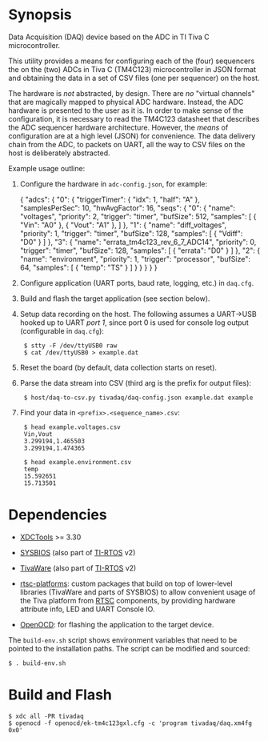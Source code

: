 Synopsis
========

Data Acquisition (DAQ) device based on the ADC in TI Tiva C microcontroller.

This utility provides a means for configuring each of the (four) sequencers the
on the (two) ADCs in Tiva C (TM4C123) microcontroller in JSON format and
obtaining the data in a set of CSV files (one per sequencer) on the host.

The hardware is *not* abstracted, by design. There are *no* "virtual channels"
that are magically mapped to physical ADC hardware. Instead, the ADC hardware
is presented to the user as it is. In order to make sense of the configuration,
it is necessary to read the TM4C123 datasheet that describes the ADC sequencer
hardware architecture. However, the *means* of configuration are at a high
level (JSON) for convenience. The data delivery chain from the ADC, to packets
on UART, all the way to CSV files on the host is deliberately abstracted.

Example usage outline:

  1. Configure the hardware in `adc-config.json`, for example:

        {
            "adcs": {
                "0": {
                    "triggerTimer": { "idx": 1, "half": "A" },
                    "samplesPerSec": 10,
                    "hwAvgFactor": 16,
                    "seqs": {
                        "0": {
                            "name": "voltages",
                            "priority": 2,
                            "trigger": "timer",
                            "bufSize": 512,
                            "samples": [
                                { "Vin":  "A0" },
                                { "Vout": "A1" },
                            ]
                        },
                        "1": {
                            "name": "diff_voltages",
                            "priority": 1,
                            "trigger": "timer",
                            "bufSize": 128,
                            "samples": [
                                { "Vdiff":  "D0" }
                            ]
                        },
                        "3": {
                            "name": "errata_tm4c123_rev_6_7_ADC14",
                            "priority": 0,
                            "trigger": "timer",
                            "bufSize": 128,
                            "samples": [
                                { "errata":  "D0" }
                            ]
                        },
                        "2": {
                            "name": "environment",
                            "priority": 1,
                            "trigger": "processor",
                            "bufSize": 64,
                            "samples": [
                                { "temp": "TS" }
                            ]
                        }
                    }
                }
            }
        }

  2. Configure application (UART ports, baud rate, logging, etc.) in `daq.cfg`.

  2. Build and flash the target application (see section below).

  3. Setup data recording on the host. The following assumes a UART->USB
     hooked up to UART *port 1*, since port 0 is used for console log output
     (configurable in `daq.cfg`):

          $ stty -F /dev/ttyUSB0 raw
          $ cat /dev/ttyUSB0 > example.dat

  4. Reset the board (by default, data collection starts on reset).

  5. Parse the data stream into CSV (third arg is the prefix for output files):

          $ host/daq-to-csv.py tivadaq/daq-config.json example.dat example

  6. Find your data in `<prefix>.<sequence_name>.csv`:

          $ head example.voltages.csv
          Vin,Vout
          3.299194,1.465503
          3.299194,1.474365

          $ head example.environment.csv
          temp
          15.592651
          15.713501

Dependencies
============

  * [XDCTools](http://downloads.ti.com/dsps/dsps_public_sw/sdo_sb/targetcontent/rtsc/) >= 3.30

  * [SYSBIOS](http://www.ti.com/tool/sysbios) (also part of
    [TI-RTOS](http://www.ti.com/tool/ti-rtos) v2)

  * [TivaWare](http://www.ti.com/tool/sw-tm4c) (also part of
    [TI-RTOS](http://www.ti.com/tool/ti-rtos) v2)

  * [rtsc-platforms](https://github.com/alexeicolin/rtsc-platforms): custom
    packages that build on top of lower-level libraries (TivaWare and parts of
    SYSBIOS) to allow convenient usage of the Tiva platform from
    [RTSC](http://rtsc.eclipse.org/docs-tip/Main_Page) components, by providing
    hardware attribute info, LED and UART Console IO.

  * [OpenOCD](http://openocd.sourceforge.net/): for flashing the application to
  the target device.

The `build-env.sh` script shows environment variables that need to be pointed
to the installation paths. The script can be modified and sourced:

    $ . build-env.sh

Build and Flash
===============

    $ xdc all -PR tivadaq
    $ openocd -f openocd/ek-tm4c123gxl.cfg -c 'program tivadaq/daq.xm4fg 0x0'
